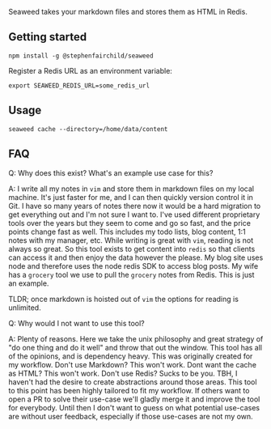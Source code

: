 Seaweed takes your markdown files and stores them as HTML in Redis.

## Getting started

`npm install -g @stephenfairchild/seaweed`

Register a Redis URL as an environment variable:

`export SEAWEED_REDIS_URL=some_redis_url`

## Usage

`seaweed cache --directory=/home/data/content`

## FAQ

Q: Why does this exist? What's an example use case for this?

A: I write all my notes in `vim` and store them in markdown files on my local machine. It's just faster for me, and I can then quickly version control it in Git. I have so many years of notes there now it would be a hard migration to get everything out and I'm not sure I want to. I've used different proprietary tools over the years but they seem to come and go so fast, and the price points change fast as well.
This includes my todo lists, blog content, 1:1 notes with my manager, etc. While writing is great with `vim`, reading is not always so great. So this tool exists to get content into `redis` so that clients can access it and then enjoy the data however the please. My blog site uses node and therefore uses the node redis SDK to access blog posts. My wife has a `grocery` tool we use to pull the `grocery` notes from Redis. This is just an example.

TLDR; once markdown is hoisted out of `vim` the options for reading is unlimited.


Q: Why would I not want to use this tool?

A: Plenty of reasons. Here we take the unix philosophy and great strategy of "do one thing and do it well" and throw that out the window. This tool has all of the opinions, and is dependency heavy. This was originally created for my workflow. Don't use Markdown? This won't work. Dont want the cache as HTML? This won't work. Don't use Redis? Sucks to be you. TBH, I haven't had the desire to create abstractions around those areas. This tool to this point has been highly tailored to fit my workflow. If others want to open a PR to solve their use-case we'll gladly merge it and improve the tool for everybody. Until then I don't want to guess on what potential use-cases are without user feedback, especially if those use-cases are not my own.

